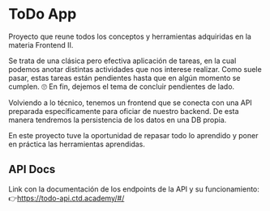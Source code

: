 # ToDo App
Proyecto que reune todos los conceptos y herramientas adquiridas en la materia Frontend II.

Se trata de una clásica pero efectiva aplicación de tareas, en la cual podemos anotar distintas actividades que nos interese realizar. Como suele pasar, estas tareas están pendientes hasta que en algún momento se cumplen. 🙄 En fin, dejemos el tema de concluir pendientes de lado.

Volviendo a lo técnico, tenemos un frontend que se conecta con una API preparada específicamente para oficiar de nuestro backend. De esta manera tendremos la persistencia de los datos en una DB propia.

En este proyecto tuve la oportunidad de repasar todo lo aprendido y poner en práctica las herramientas aprendidas.

## API Docs
Link con la documentación de los endpoints de la API y su funcionamiento:
👉https://todo-api.ctd.academy/#/
    
